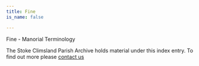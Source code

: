```yaml
---
title: Fine
is_name: false

---
```


Fine - Manorial Terminology


The Stoke Climsland Parish Archive holds material under this index entry. To find out more please [contact us](/contact/)
